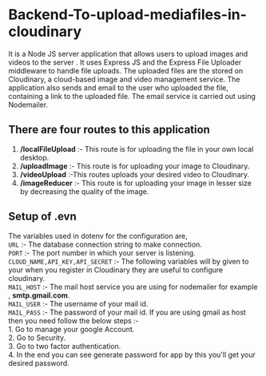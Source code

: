 # Backend-To-upload-mediafiles-in-cloudinary
It is a Node JS server application that allows users to upload images and videos to the server . It uses Express JS and the Express File Uploader middleware to handle file uploads. 
The uploaded files are the stored on Cloudinary, a cloud-based image and video management service. The application also sends and email to the user who uploaded the file, containing a
link to the uploaded file. The email service is carried out using Nodemailer.

## There are four routes to this application
  1. **/localFileUpload** :- This route is for uploading the file in your own local desktop.
  2. **/uploadImage** :- This route is for uploading your image to Cloudinary.
  3. **/videoUpload** :-This routes uploads your desired video to Cloudinary.
  4. **/imageReducer** :- This route is for uploading your image in lesser size by decreasing the quality of the image.

## Setup of .evn <br>
 The variables used in dotenv for the configuration are,<br>
 ```URL``` :- The database connection string to make connection.<br>
 ```PORT``` :- The port number in which your server is listening.<br>
```CLOUD_NAME,API_KEY,API_SECRET``` :- The following variables will by given to your when you register in Cloudinary they are useful to configure cloudinary.<br>
```MAIL_HOST``` :- The mail host service you are using for nodemailer for example , **smtp.gmail.com**.<br>
```MAIL_USER``` :- The username of your mail id.<br>
```MAIL_PASS``` :- The password of your mail id. If you are using gmail as host then you need follow the below steps :-<br>
                   1. Go to manage your google Account.<br>
                   2. Go to Security.<br>
                   3. Go to two factor authentication.<br>
                   4. In the end you can see generate password for app by this you'll get your desired password.
 
